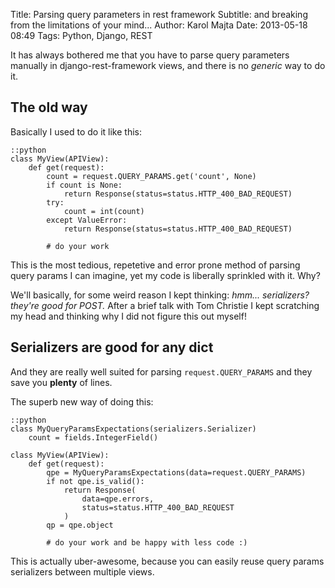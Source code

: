 Title: Parsing query parameters in rest framework
Subtitle: and breaking from the limitations of your mind...
Author: Karol Majta
Date: 2013-05-18 08:49
Tags: Python, Django, REST

It has always bothered me that you have to parse query parameters manually
in django-rest-framework views, and there is no *generic* way to do it.

## The old way

Basically I used to do it like this:

    ::python
    class MyView(APIView):
        def get(request):
            count = request.QUERY_PARAMS.get('count', None)
            if count is None:
                return Response(status=status.HTTP_400_BAD_REQUEST)
            try:
                count = int(count)
            except ValueError:
                return Response(status=status.HTTP_400_BAD_REQUEST)
            
            # do your work

This is the most tedious, repetetive and error prone method of parsing query
params I can imagine, yet my code is liberally sprinkled with it. Why?

We'll basically, for some weird reason I kept thinking: *hmm... serializers?
they're good for POST.* After a brief talk with Tom Christie I kept scratching
my head and thinking why I did not figure this out myself!

## Serializers are good for any dict

And they are really well suited for parsing `request.QUERY_PARAMS` and they
save you **plenty** of lines.

The superb new way of doing this:

    ::python
    class MyQueryParamsExpectations(serializers.Serializer)
        count = fields.IntegerField()
    
    class MyView(APIView):
        def get(request):
            qpe = MyQueryParamsExpectations(data=request.QUERY_PARAMS)
            if not qpe.is_valid():
                return Response(
                    data=qpe.errors,
                    status=status.HTTP_400_BAD_REQUEST
                )
            qp = qpe.object
            
            # do your work and be happy with less code :)

This is actually uber-awesome, because you can easily reuse query params
serializers between multiple views.
